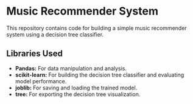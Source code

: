 # Music Recommender System

This repository contains code for building a simple music recommender system using a decision tree classifier.

## Libraries Used

- **Pandas:** For data manipulation and analysis.
- **scikit-learn:** For building the decision tree classifier and evaluating model performance.
- **joblib:** For saving and loading the trained model.
- **tree:** For exporting the decision tree visualization.
